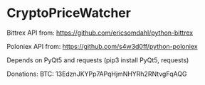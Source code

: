 # CryptoPriceWatcher

Bittrex API from:
https://github.com/ericsomdahl/python-bittrex

Poloniex API from:
https://github.com/s4w3d0ff/python-poloniex

Depends on PyQt5 and requests (pip3 install PyQt5, requests)

Donations:
  BTC: 13EdznJKYPp7APqHjmNHYRh2RNtvgFqAQG 
